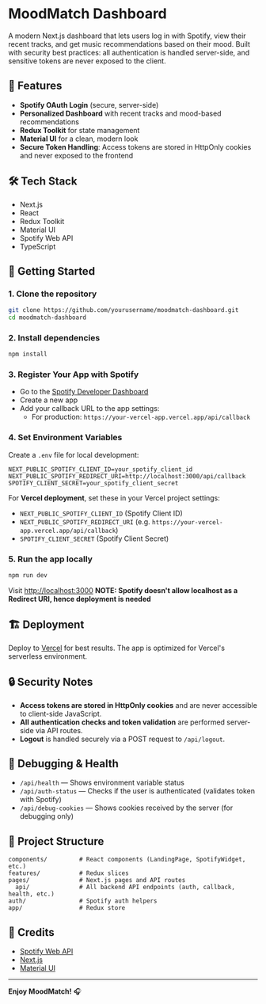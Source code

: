 # MoodMatch Dashboard

A modern Next.js dashboard that lets users log in with Spotify, view their recent tracks, and get music recommendations based on their mood. Built with security best practices: all authentication is handled server-side, and sensitive tokens are never exposed to the client.

## 🚀 Features

- **Spotify OAuth Login** (secure, server-side)
- **Personalized Dashboard** with recent tracks and mood-based recommendations
- **Redux Toolkit** for state management
- **Material UI** for a clean, modern look
- **Secure Token Handling**: Access tokens are stored in HttpOnly cookies and never exposed to the frontend

## 🛠️ Tech Stack

- Next.js
- React
- Redux Toolkit
- Material UI
- Spotify Web API
- TypeScript

## 🏁 Getting Started

### 1. Clone the repository

```bash
git clone https://github.com/yourusername/moodmatch-dashboard.git
cd moodmatch-dashboard
```

### 2. Install dependencies

```bash
npm install
```

### 3. Register Your App with Spotify

- Go to the [Spotify Developer Dashboard](https://developer.spotify.com/dashboard)
- Create a new app
- Add your callback URL to the app settings:
  - For production: `https://your-vercel-app.vercel.app/api/callback`

### 4. Set Environment Variables

Create a `.env` file for local development:

```env
NEXT_PUBLIC_SPOTIFY_CLIENT_ID=your_spotify_client_id
NEXT_PUBLIC_SPOTIFY_REDIRECT_URI=http://localhost:3000/api/callback
SPOTIFY_CLIENT_SECRET=your_spotify_client_secret
```

For **Vercel deployment**, set these in your Vercel project settings:

- `NEXT_PUBLIC_SPOTIFY_CLIENT_ID` (Spotify Client ID)
- `NEXT_PUBLIC_SPOTIFY_REDIRECT_URI` (e.g. `https://your-vercel-app.vercel.app/api/callback`)
- `SPOTIFY_CLIENT_SECRET` (Spotify Client Secret)

### 5. Run the app locally

```bash
npm run dev
```

Visit [http://localhost:3000](http://localhost:3000)
**NOTE: Spotify doesn't allow localhost as a Redirect URI, hence deployment is needed**

## 🏗️ Deployment

Deploy to [Vercel](https://vercel.com/) for best results. The app is optimized for Vercel's serverless environment.

## 🔒 Security Notes

- **Access tokens are stored in HttpOnly cookies** and are never accessible to client-side JavaScript.
- **All authentication checks and token validation** are performed server-side via API routes.
- **Logout** is handled securely via a POST request to `/api/logout`.

## 🧪 Debugging & Health

- `/api/health` — Shows environment variable status
- `/api/auth-status` — Checks if the user is authenticated (validates token with Spotify)
- `/api/debug-cookies` — Shows cookies received by the server (for debugging only)

## 📂 Project Structure

```
components/         # React components (LandingPage, SpotifyWidget, etc.)
features/           # Redux slices
pages/              # Next.js pages and API routes
  api/              # All backend API endpoints (auth, callback, health, etc.)
auth/               # Spotify auth helpers
app/                # Redux store
```

## 🙏 Credits

- [Spotify Web API](https://developer.spotify.com/documentation/web-api/)
- [Next.js](https://nextjs.org/)
- [Material UI](https://mui.com/)

---

**Enjoy MoodMatch!** 🎧

